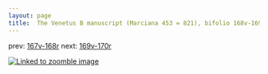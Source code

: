 ```yaml
---
layout: page
title:  The Venetus B manuscript (Marciana 453 = 821), bifolio 168v-169r
---
```


prev: [167v-168r](../167v-168r/) next: [169v-170r](../169v-170r/)



[![Linked to zoomble image](http://www.homermultitext.org/iipsrv?IIIF=/project/homer/pyramidal/deepzoom/hmt/vbbifolio/v1/vb_168v_169r.tif/full/2000,/0/default.jpg)](http://www.homermultitext.org/ict2/?urn=urn:cite2:hmt:vbbifolio.v1:vb_168v_169r)

